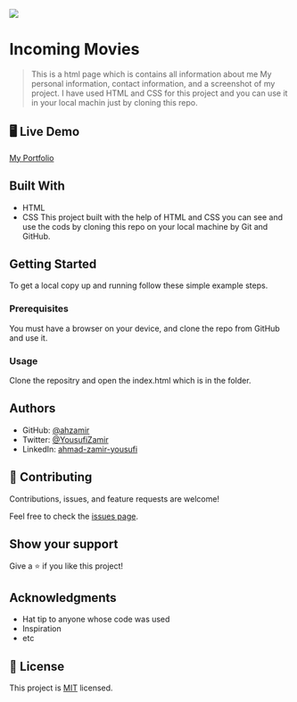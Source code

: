 ![](https://img.shields.io/badge/Microverse-blueviolet)

# Incoming Movies

> This is a html page which is contains all information about me My personal information, contact information, and a screenshot of my project. I have used HTML and CSS for this project and you can use it in your local machin just by cloning this repo.


## 🖥️ Live Demo

[My Portfolio](https://ahzamir.github.io/My-Portfolio-1/)

## Built With

- HTML
- CSS
This project built with the help of HTML and CSS you can see and use the cods by cloning this repo on your local machine by Git and GitHub.

## Getting Started

To get a local copy up and running follow these simple example steps.

### Prerequisites

You must have a browser on your device, and clone the repo from GitHub and use it.

### Usage

Clone the repositry and open the index.html which is in the folder.

## Authors

- GitHub: [@ahzamir](https://github.com/ahzamir)
- Twitter: [@YousufiZamir](https://twitter.com/YousufiZamir)
- LinkedIn: [ahmad-zamir-yousufi](https://www.linkedin.com/in/ahmad-zamir-yousufi-70603317b/)


## 🤝 Contributing

Contributions, issues, and feature requests are welcome!

Feel free to check the [issues page](../../issues/).

## Show your support

Give a ⭐️ if you like this project!

## Acknowledgments

- Hat tip to anyone whose code was used
- Inspiration
- etc

## 📝 License

This project is [MIT](./MIT.md) licensed.
